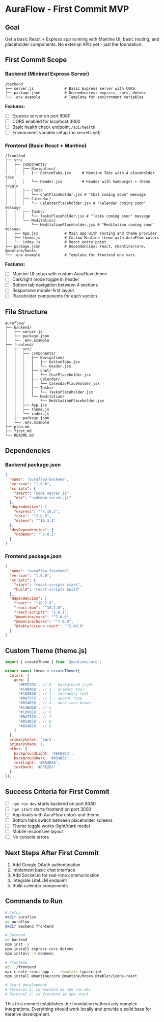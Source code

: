 # AuraFlow - First Commit MVP

## Goal
Get a basic React + Express app running with Mantine UI, basic routing, and placeholder components. No external APIs yet - just the foundation.

## First Commit Scope

### Backend (Minimal Express Server)
```
/backend
├── server.js              # Basic Express server with CORS
├── package.json           # Dependencies: express, cors, dotenv
└── .env.example           # Template for environment variables
```

**Features:**
- [ ] Express server on port 8080
- [ ] CORS enabled for localhost:3000
- [ ] Basic health check endpoint `/api/health`
- [ ] Environment variable setup (no secrets yet)

### Frontend (Basic React + Mantine)
```
/frontend
├── src/
│   ├── components/
│   │   ├── Navigation/
│   │   │   ├── BottomTabs.jsx     # Mantine Tabs with 4 placeholder tabs
│   │   │   └── Header.jsx         # Header with hamburger + theme toggle
│   │   ├── Chat/
│   │   │   └── ChatPlaceholder.jsx # "Chat coming soon" message
│   │   ├── Calendar/
│   │   │   └── CalendarPlaceholder.jsx # "Calendar coming soon" message
│   │   ├── Tasks/
│   │   │   └── TasksPlaceholder.jsx # "Tasks coming soon" message
│   │   └── Meditation/
│   │       └── MeditationPlaceholder.jsx # "Meditation coming soon" message
│   ├── App.jsx            # Main app with routing and theme provider
│   ├── theme.js           # Custom Mantine theme with AuraFlow colors
│   └── index.js           # React entry point
├── package.json           # Dependencies: react, @mantine/core, @mantine/hooks
└── .env.example           # Template for frontend env vars
```

**Features:**
- [ ] Mantine UI setup with custom AuraFlow theme
- [ ] Dark/light mode toggle in header
- [ ] Bottom tab navigation between 4 sections
- [ ] Responsive mobile-first layout
- [ ] Placeholder components for each section

## File Structure
```
auraflow/
├── backend/
│   ├── server.js
│   ├── package.json
│   └── .env.example
├── frontend/
│   ├── src/
│   │   ├── components/
│   │   │   ├── Navigation/
│   │   │   │   ├── BottomTabs.jsx
│   │   │   │   └── Header.jsx
│   │   │   ├── Chat/
│   │   │   │   └── ChatPlaceholder.jsx
│   │   │   ├── Calendar/
│   │   │   │   └── CalendarPlaceholder.jsx
│   │   │   ├── Tasks/
│   │   │   │   └── TasksPlaceholder.jsx
│   │   │   └── Meditation/
│   │   │       └── MeditationPlaceholder.jsx
│   │   ├── App.jsx
│   │   ├── theme.js
│   │   └── index.js
│   ├── package.json
│   └── .env.example
├── plan.md
├── first.md
└── README.md
```

## Dependencies

### Backend package.json
```json
{
  "name": "auraflow-backend",
  "version": "1.0.0",
  "scripts": {
    "start": "node server.js",
    "dev": "nodemon server.js"
  },
  "dependencies": {
    "express": "^4.18.2",
    "cors": "^2.8.5",
    "dotenv": "^16.3.1"
  },
  "devDependencies": {
    "nodemon": "^3.0.1"
  }
}
```

### Frontend package.json
```json
{
  "name": "auraflow-frontend",
  "version": "1.0.0",
  "scripts": {
    "start": "react-scripts start",
    "build": "react-scripts build"
  },
  "dependencies": {
    "react": "^18.2.0",
    "react-dom": "^18.2.0",
    "react-scripts": "5.0.1",
    "@mantine/core": "^7.0.0",
    "@mantine/hooks": "^7.0.0",
    "@tabler/icons-react": "^2.40.0"
  }
}
```

## Custom Theme (theme.js)
```javascript
import { createTheme } from '@mantine/core';

export const theme = createTheme({
  colors: {
    aura: [
      '#EFE2D3', // 0 - background light
      '#14BADB', // 1 - primary teal
      '#1D9BBB', // 2 - secondary teal
      '#DA7576', // 3 - accent rose
      '#854B58', // 4 - dark rose-brown
      '#14BADB', // 5
      '#1D9BBB', // 6
      '#DA7576', // 7
      '#854B58', // 8
      '#854B58'  // 9
    ]
  },
  primaryColor: 'aura',
  primaryShade: 1,
  other: {
    backgroundLight: '#EFE2D3',
    backgroundDark: '#854B58',
    textLight: '#854B58',
    textDark: '#EFE2D3'
  }
});
```

## Success Criteria for First Commit
- [ ] `npm run dev` starts backend on port 8080
- [ ] `npm start` starts frontend on port 3000
- [ ] App loads with AuraFlow colors and theme
- [ ] Bottom tabs switch between placeholder screens
- [ ] Theme toggle works (light/dark mode)
- [ ] Mobile responsive layout
- [ ] No console errors

## Next Steps After First Commit
1. Add Google OAuth authentication
2. Implement basic chat interface
3. Add Socket.io for real-time communication
4. Integrate LiteLLM endpoint
5. Build calendar components

## Commands to Run
```bash
# Setup
mkdir auraflow
cd auraflow
mkdir backend frontend

# Backend
cd backend
npm init -y
npm install express cors dotenv
npm install -D nodemon

# Frontend  
cd ../frontend
npx create-react-app . --template typescript
npm install @mantine/core @mantine/hooks @tabler/icons-react

# Start development
# Terminal 1: cd backend && npm run dev
# Terminal 2: cd frontend && npm start
```

This first commit establishes the foundation without any complex integrations. Everything should work locally and provide a solid base for iterative development.